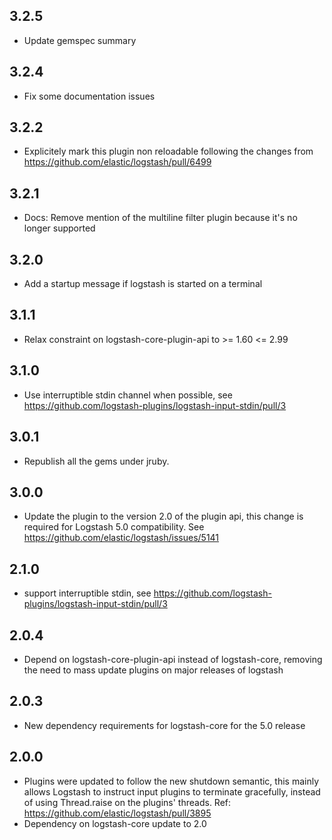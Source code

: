 ## 3.2.5
  - Update gemspec summary

## 3.2.4
  - Fix some documentation issues

## 3.2.2
  - Explicitely mark this plugin non reloadable following the changes from https://github.com/elastic/logstash/pull/6499

## 3.2.1
  - Docs: Remove mention of the multiline filter plugin because it's no longer supported

## 3.2.0
  - Add a startup message if logstash is started on a terminal

## 3.1.1
  - Relax constraint on logstash-core-plugin-api to >= 1.60 <= 2.99

## 3.1.0
  - Use interruptible stdin channel when possible, see https://github.com/logstash-plugins/logstash-input-stdin/pull/3

## 3.0.1
  - Republish all the gems under jruby.

## 3.0.0
  - Update the plugin to the version 2.0 of the plugin api, this change is required for Logstash 5.0 compatibility. See https://github.com/elastic/logstash/issues/5141

## 2.1.0
 - support interruptible stdin, see https://github.com/logstash-plugins/logstash-input-stdin/pull/3

## 2.0.4
 - Depend on logstash-core-plugin-api instead of logstash-core, removing the need to mass update plugins on major releases of logstash

## 2.0.3
 - New dependency requirements for logstash-core for the 5.0 release

## 2.0.0
 - Plugins were updated to follow the new shutdown semantic, this mainly allows Logstash to instruct input plugins to terminate gracefully,
   instead of using Thread.raise on the plugins' threads. Ref: https://github.com/elastic/logstash/pull/3895
 - Dependency on logstash-core update to 2.0

